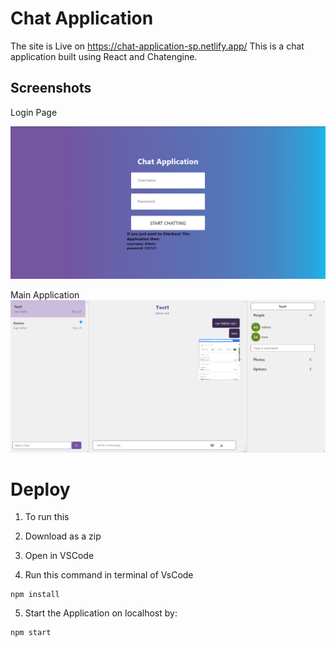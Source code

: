 # Chat Application

The site is Live on https://chat-application-sp.netlify.app/
This is a chat application built using React and Chatengine.




## Screenshots

Login Page

![ALT_TEXT](ScreenShots/Login%20Page.png)

Main Application
![ALT_TEXT](/ScreenShots/Main%20Chat.png)

# Deploy

1. To run this 

2. Download as a zip

3. Open in VSCode

4. Run this command in terminal of VsCode
```
npm install

```
5. Start the Application on localhost by:
```
npm start
```


